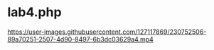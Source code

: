 # lab4.php
https://user-images.githubusercontent.com/127117869/230752506-89a70251-2507-4d90-8497-6b3dc03629a4.mp4

